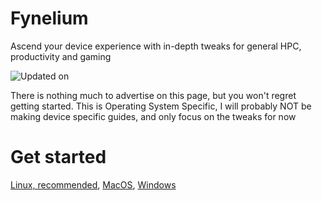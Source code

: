 # Fynelium
Ascend your device experience with in-depth tweaks for general HPC, productivity and gaming

![Updated on](https://img.shields.io/github/last-commit/MrGrappleMan/Fynelium?style=for-the-badge)

There is nothing much to advertise on this page, but you won't regret getting started.
This is Operating System Specific, I will probably NOT be making device specific guides, and only focus on the tweaks for now

# Get started

[Linux, recommended](/LXroot/tmp/FyneliumCoreSet/README.md),
[MacOS](/DWroot/tmp/FyneliumCoreSet/README.md),
[Windows](/NTroot/Windows/Temp/FyneliumCoreSet/README.md)

